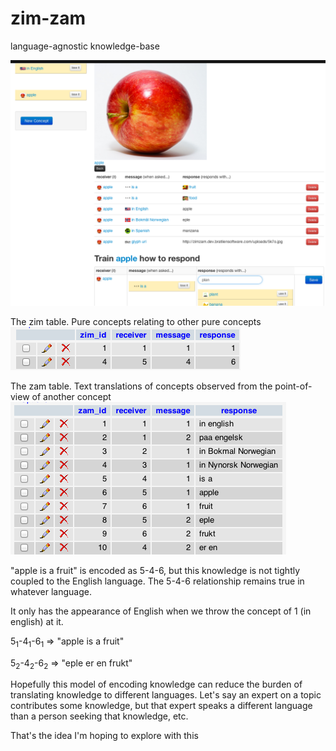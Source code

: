zim-zam
=======

language-agnostic knowledge-base

![screenshot](http://github.com/chrisbratlien/zim-zam/raw/master/screenshot.png)


The zim table. Pure concepts relating to other pure concepts    
![zim table](http://github.com/chrisbratlien/zim-zam/raw/master/zim.png)


The zam table. Text translations of concepts observed from the point-of-view of another concept    
![zam table](http://github.com/chrisbratlien/zim-zam/raw/master/zam.png)


"apple is a fruit" is encoded as 5-4-6, but this knowledge is not tightly coupled to the English language. The 5-4-6 relationship remains true in whatever language.

It only has the appearance of English when we throw the concept of 1 (in english) at it.

5<sub>1</sub>-4<sub>1</sub>-6<sub>1</sub> => "apple is a fruit"

5<sub>2</sub>-4<sub>2</sub>-6<sub>2</sub> => "eple er en frukt"


Hopefully this model of encoding knowledge can reduce the burden of translating knowledge to different languages. Let's say an expert on a topic contributes some knowledge, but that expert speaks a different language than a person seeking that knowledge, etc.

That's the idea I'm hoping to explore with this